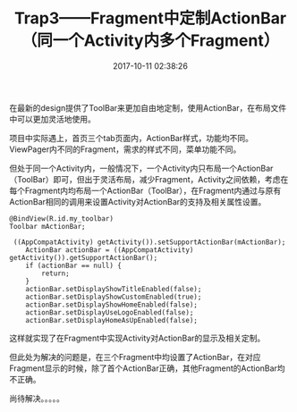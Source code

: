 ﻿---
title: Trap3——Fragment中定制ActionBar（同一个Activity内多个Fragment）
tags:
  - Trap
  - ActionBar
  - Fragment
categories:
  - Android
date: 2017-10-11 02:38:26
---
在最新的design提供了ToolBar来更加自由地定制，使用ActionBar，在布局文件中可以更加灵活地使用。

<!-- more -->

项目中实际遇上，首页三个tab页面内，ActionBar样式，功能均不同。
ViewPager内不同的Fragment，需求的样式不同，菜单功能不同。

但处于同一个Activity内，一般情况下，一个Activity内只布局一个ActionBar（ToolBar）即可，但出于灵活布局，减少Fragment，Activity之间依赖，考虑在每个Fragment内均布局一个ActionBar（ToolBar），在Fragment内通过与原有ActionBar相同的调用来设置Activity对ActionBar的支持及相关属性设置。

    @BindView(R.id.my_toolbar)
    Toolbar mActionBar;
    
     ((AppCompatActivity) getActivity()).setSupportActionBar(mActionBar);
        ActionBar actionBar = ((AppCompatActivity) getActivity()).getSupportActionBar();
        if (actionBar == null) {
            return;
        }
        actionBar.setDisplayShowTitleEnabled(false);
        actionBar.setDisplayShowCustomEnabled(true);
        actionBar.setDisplayShowHomeEnabled(false);
        actionBar.setDisplayUseLogoEnabled(false);
        actionBar.setDisplayHomeAsUpEnabled(false);

这样就实现了在Fragment中实现Activity对ActionBar的显示及相关定制。

但此处为解决的问题是，在三个Fragment中均设置了ActionBar，在对应Fragment显示的时候，除了首个ActionBar正确，其他Fragment的ActionBar均不正确。

尚待解决。。。。。
